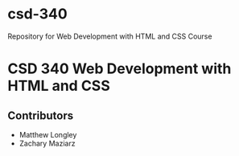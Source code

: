 # csd-340
Repository for Web Development with HTML and CSS Course

# CSD 340 Web Development with HTML and CSS
## Contributors
* Matthew Longley
* Zachary Maziarz
